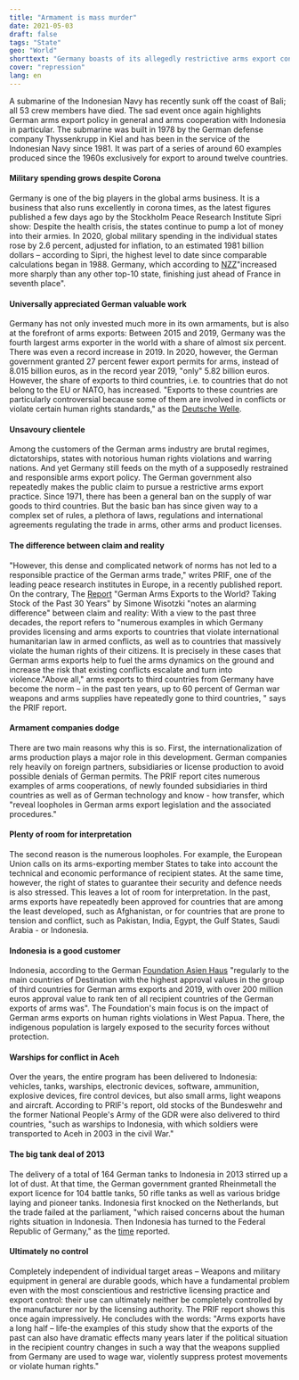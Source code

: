 ```yaml
---
title: "Armament is mass murder"
date: 2021-05-03
draft: false
tags: "State"
geo: "World"
shorttext: "Germany boasts of its allegedly restrictive arms export controls. One study clearly shows: this is a myth."
cover: "repression"
lang: en
---
```


A submarine of the Indonesian Navy has recently sunk off the coast of Bali; all 53 crew members have died. The sad event once again highlights German arms export policy in general and arms cooperation with Indonesia in particular. The submarine was built in 1978 by the German defense company Thyssenkrupp in Kiel and has been in the service of the Indonesian Navy since 1981. It was part of a series of around 60 examples produced since the 1960s exclusively for export to around twelve countries.

#### Military spending grows despite Corona

Germany is one of the big players in the global arms business. It is a business that also runs excellently in corona times, as the latest figures published a few days ago by the Stockholm Peace Research Institute Sipri show: Despite the health crisis, the states continue to pump a lot of money into their armies. In 2020, global military spending in the individual states rose by 2.6 percent, adjusted for inflation, to an estimated 1981 billion dollars – according to Sipri, the highest level to date since comparable calculations began in 1988. Germany, which according to [NZZ](https://www.nzz.ch/international/militaerausgaben-weltweit-trotz-corona-krise-weiter-gestiegen-ld.1613917 "Weltweit sind die Militärausgaben trotz der Corona-Krise weiter gestiegen")"increased more sharply than any other top-10 state, finishing just ahead of France in seventh place".

#### Universally appreciated German valuable work

Germany has not only invested much more in its own armaments, but is also at the forefront of arms exports: Between 2015 and 2019, Germany was the fourth largest arms exporter in the world with a share of almost six percent. There was even a record increase in 2019. In 2020, however, the German government granted 27 percent fewer export permits for arms, instead of 8.015 billion euros, as in the record year 2019, "only" 5.82 billion euros. However, the share of exports to third countries, i.e. to countries that do not belong to the EU or NATO, has increased. "Exports to these countries are particularly controversial because some of them are involved in conflicts or violate certain human rights standards," as the [Deutsche Welle](https://www.dw.com/de/deutsche-r%C3%BCstungsexporte-sinken-nach-rekordjahr-um-ein-viertel/a-56162044 "Deutsche Rüstungsexporte sinken nach Rekordjahr um ein Viertel").

#### Unsavoury clientele

Among the customers of the German arms industry are brutal regimes, dictatorships, states with notorious human rights violations and warring nations. And yet Germany still feeds on the myth of a supposedly restrained and responsible arms export policy. The German government also repeatedly makes the public claim to pursue a restrictive arms export practice. Since 1971, there has been a general ban on the supply of war goods to third countries. But the basic ban has since given way to a complex set of rules, a plethora of laws, regulations and international agreements regulating the trade in arms, other arms and product licenses.

#### The difference between claim and reality

"However, this dense and complicated network of norms has not led to a responsible practice of the German arms trade," writes PRIF, one of the leading peace research institutes in Europe, in a recently published report. On the contrary, The [Report](https://www.hsfk.de/wissenstransfer/news/news/news/bittere-realitaet-der-deutschen-waffenexporte "Bittere Realität der deutschen Waffenexporte") "German Arms Exports to the World? Taking Stock of the Past 30 Years" by Simone Wisotzki "notes an alarming difference" between claim and reality: With a view to the past three decades, the report refers to "numerous examples in which Germany provides licensing and arms exports to countries that violate international humanitarian law in armed conflicts, as well as to countries that massively violate the human rights of their citizens. It is precisely in these cases that German arms exports help to fuel the arms dynamics on the ground and increase the risk that existing conflicts escalate and turn into violence."Above all," arms exports to third countries from Germany have become the norm – in the past ten years, up to 60 percent of German war weapons and arms supplies have repeatedly gone to third countries, " says the PRIF report.

#### Armament companies dodge

There are two main reasons why this is so. First, the internationalization of arms production plays a major role in this development. German companies rely heavily on foreign partners, subsidiaries or license production to avoid possible denials of German permits. The PRIF report cites numerous examples of arms cooperations, of newly founded subsidiaries in third countries as well as of German technology and know - how transfer, which "reveal loopholes in German arms export legislation and the associated procedures."

#### Plenty of room for interpretation

The second reason is the numerous loopholes. For example, the European Union calls on its arms-exporting member States to take into account the technical and economic performance of recipient states. At the same time, however, the right of states to guarantee their security and defence needs is also stressed. This leaves a lot of room for interpretation. In the past, arms exports have repeatedly been approved for countries that are among the least developed, such as Afghanistan, or for countries that are prone to tension and conflict, such as Pakistan, India, Egypt, the Gulf States, Saudi Arabia - or Indonesia.

#### Indonesia is a good customer

Indonesia, according to the German [Foundation Asien Haus](https://www.asienhaus.de/nc/aktuelles/detail/deutsche-ruestungsexporte-nach-indonesien-und-menschenrechtsverletzungen-in-westpapua/ "Deutsche Rüstungsexporte nach Indonesien und Menschenrechtsverletzungen in Westpapua") "regularly to the main countries of Destination with the highest approval values in the group of third countries for German arms exports and 2019, with over 200 million euros approval value to rank ten of all recipient countries of the German exports of arms was". The Foundation's main focus is on the impact of German arms exports on human rights violations in West Papua. There, the indigenous population is largely exposed to the security forces without protection.

#### Warships for conflict in Aceh

Over the years, the entire program has been delivered to Indonesia: vehicles, tanks, warships, electronic devices, software, ammunition, explosive devices, fire control devices, but also small arms, light weapons and aircraft. According to PRIF's report, old stocks of the Bundeswehr and the former National People's Army of the GDR were also delivered to third countries, "such as warships to Indonesia, with which soldiers were transported to Aceh in 2003 in the civil War."

#### The big tank deal of 2013

The delivery of a total of 164 German tanks to Indonesia in 2013 stirred up a lot of dust. At that time, the German government granted Rheinmetall the export licence for 104 battle tanks, 50 rifle tanks as well as various bridge laying and pioneer tanks. Indonesia first knocked on the Netherlands, but the trade failed at the parliament, "which raised concerns about the human rights situation in Indonesia. Then Indonesia has turned to the Federal Republic of Germany," as the [time](https://www.zeit.de/politik/ausland/2013-05/bundesregierung-panzer-indonesien "Bundesregierung genehmigt Verkauf von 164 Panzern nach Indonesien") reported.

#### Ultimately no control

Completely independent of individual target areas – Weapons and military equipment in general are durable goods, which have a fundamental problem even with the most conscientious and restrictive licensing practice and export control: their use can ultimately neither be completely controlled by the manufacturer nor by the licensing authority. The PRIF report shows this once again impressively. He concludes with the words: "Arms exports have a long half – life-the examples of this study show that the exports of the past can also have dramatic effects many years later if the political situation in the recipient country changes in such a way that the weapons supplied from Germany are used to wage war, violently suppress protest movements or violate human rights."
